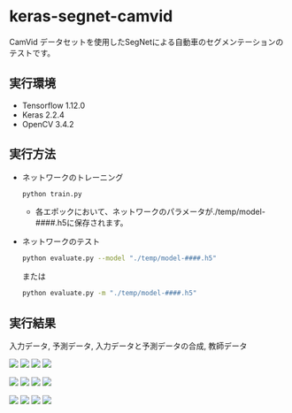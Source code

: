 # keras-segnet-camvid
CamVid データセットを使用したSegNetによる自動車のセグメンテーションのテストです。

## 実行環境
* Tensorflow 1.12.0
* Keras 2.2.4
* OpenCV 3.4.2

## 実行方法
* ネットワークのトレーニング
    ```bash
    python train.py
    ```
    * 各エポックにおいて、ネットワークのパラメータが./temp/model-####.h5に保存されます。

* ネットワークのテスト
    ```bash
    python evaluate.py --model "./temp/model-####.h5"
    ```
    または
    ```bash
    python evaluate.py -m "./temp/model-####.h5"
    ```

## 実行結果
入力データ, 予測データ, 入力データと予測データの合成, 教師データ

<!-- ![](./examples/test-2-input.png) -->
<!-- ![](./examples/test-2-prediction.png) -->
<!-- ![](./examples/test-2-prediction+.png) -->
<!-- ![](./examples/test-2-teaching.png) -->

![](https://github.com/s059ff/keras-segnet-camvid/blob/master/examples/test-2-input.png)
![](https://github.com/s059ff/keras-segnet-camvid/blob/master/examples/test-2-prediction.png)
![](https://github.com/s059ff/keras-segnet-camvid/blob/master/examples/test-2-prediction+.png)
![](https://github.com/s059ff/keras-segnet-camvid/blob/master/examples/test-2-teaching.png)

<!-- ![](./examples/test-4-input.png) -->
<!-- ![](./examples/test-4-prediction.png) -->
<!-- ![](./examples/test-4-prediction+.png) -->
<!-- ![](./examples/test-4-teaching.png) -->

![](https://github.com/s059ff/keras-segnet-camvid/blob/master/examples/test-4-input.png)
![](https://github.com/s059ff/keras-segnet-camvid/blob/master/examples/test-4-prediction.png)
![](https://github.com/s059ff/keras-segnet-camvid/blob/master/examples/test-4-prediction+.png)
![](https://github.com/s059ff/keras-segnet-camvid/blob/master/examples/test-4-teaching.png)

<!-- ![](./examples/test-6-input.png) -->
<!-- ![](./examples/test-6-prediction.png) -->
<!-- ![](./examples/test-6-prediction+.png) -->
<!-- ![](./examples/test-6-teaching.png) -->

![](https://github.com/s059ff/keras-segnet-camvid/blob/master/examples/test-6-input.png)
![](https://github.com/s059ff/keras-segnet-camvid/blob/master/examples/test-6-prediction.png)
![](https://github.com/s059ff/keras-segnet-camvid/blob/master/examples/test-6-prediction+.png)
![](https://github.com/s059ff/keras-segnet-camvid/blob/master/examples/test-6-teaching.png)
